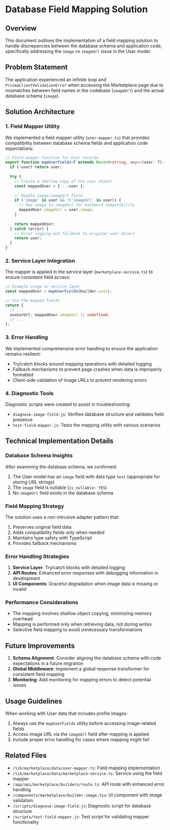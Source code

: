 # Database Field Mapping Solution

## Overview

This document outlines the implementation of a field mapping solution to handle discrepancies between the database schema and application code, specifically addressing the `image` vs `imageUrl` issue in the User model.

## Problem Statement

The application experienced an infinite loop and `PrismaClientValidationError` when accessing the Marketplace page due to mismatches between field names in the codebase (`imageUrl`) and the actual database schema (`image`).

## Solution Architecture

### 1. Field Mapper Utility

We implemented a field mapper utility (`user-mapper.ts`) that provides compatibility between database schema fields and application code expectations:

```typescript
// Field mapper function for User records
export function mapUserFields<T extends Record<string, any>>(user: T): T & { imageUrl?: string } {
  if (!user) return user;
  
  try {
    // Create a shallow copy of the user object
    const mappedUser = { ...user };
    
    // Handle image/imageUrl field
    if ('image' in user && !('imageUrl' in user)) {
      // Map image to imageUrl for backward compatibility
      mappedUser.imageUrl = user.image;
    }
    
    return mappedUser;
  } catch (error) {
    // Error logging and fallback to original user object
    return user;
  }
}
```

### 2. Service Layer Integration

The mapper is applied in the service layer (`marketplace-service.ts`) to ensure consistent field access:

```typescript
// Example usage in service layer
const mappedUser = mapUserFields(builder.user);

// Use the mapped fields
return {
  // ...
  avatarUrl: mappedUser.imageUrl || undefined,
  // ...
};
```

### 3. Error Handling

We implemented comprehensive error handling to ensure the application remains resilient:

- Try/catch blocks around mapping operations with detailed logging
- Fallback mechanisms to prevent page crashes when data is improperly formatted
- Client-side validation of image URLs to prevent rendering errors

### 4. Diagnostic Tools

Diagnostic scripts were created to assist in troubleshooting:

- `diagnose-image-field.js`: Verifies database structure and validates field presence
- `test-field-mapper.js`: Tests the mapping utility with various scenarios

## Technical Implementation Details

### Database Schema Insights

After examining the database schema, we confirmed:

1. The User model has an `image` field with data type `text` (appropriate for storing URL strings)
2. The `image` field is nullable (`is_nullable: YES`)
3. No `imageUrl` field exists in the database schema

### Field Mapping Strategy

The solution uses a non-intrusive adapter pattern that:

1. Preserves original field data
2. Adds compatibility fields only when needed
3. Maintains type safety with TypeScript
4. Provides fallback mechanisms

### Error Handling Strategies

1. **Service Layer**: Try/catch blocks with detailed logging
2. **API Routes**: Enhanced error responses with debugging information in development
3. **UI Components**: Graceful degradation when image data is missing or invalid

### Performance Considerations

- The mapping involves shallow object copying, minimizing memory overhead
- Mapping is performed only when retrieving data, not during writes
- Selective field mapping to avoid unnecessary transformations

## Future Improvements

1. **Schema Alignment**: Consider aligning the database schema with code expectations in a future migration
2. **Global Middleware**: Implement a global response transformer for consistent field mapping
3. **Monitoring**: Add monitoring for mapping errors to detect potential issues

## Usage Guidelines

When working with User data that includes profile images:

1. Always use the `mapUserFields` utility before accessing image-related fields
2. Access image URL via the `imageUrl` field after mapping is applied
3. Include proper error handling for cases where mapping might fail

## Related Files

- `/lib/marketplace/data/user-mapper.ts`: Field mapping implementation
- `/lib/marketplace/data/marketplace-service.ts`: Service using the field mapper
- `/app/api/marketplace/builders/route.ts`: API route with enhanced error handling
- `/components/marketplace/builder-image.tsx`: UI component with image validation
- `/scripts/diagnose-image-field.js`: Diagnostic script for database structure
- `/scripts/test-field-mapper.js`: Test script for validating mapper functionality